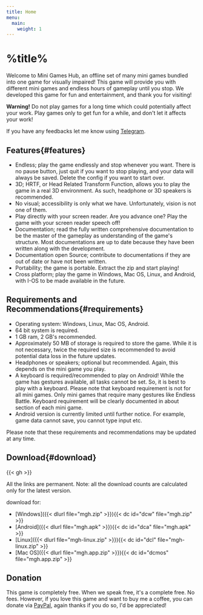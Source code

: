 ```yaml
---
title: Home
menu:
  main:
    weight: 1
---
```

# %title%
Welcome to Mini Games Hub, an offline set of many mini games bundled into one game for visually impaired!
This game will provide you with different mini games and endless hours of gameplay until you stop. We developed this game for fun and entertainment, and thank you for visiting!

**Warning!** Do not play games for a long time which could potentially affect your work. Play games only to get fun for a while, and don't let it affects your work!

If you have any feedbacks let me know using [Telegram](https://t.me/harrymkt).

## Features{#features}
- Endless; play the game endlessly and stop whenever you want. There is no pause button, just quit if you want to stop playing, and your data will always be saved. Delete the config if you want to start over.
- 3D; HRTF, or Head Related Transform Function, allows you to play the game in a real 3D environment. As such, headphone or 3D speakers is recommended.
- No visual; accessibility is only what we have. Unfortunately, vision is not one of them.
- Play directly with your screen reader. Are you advance one? Play the game with your screen reader speech off!
- Documentation; read the fully written comprehensive documentation to be the master of the gameplay as understanding of the game's structure. Most documentations are up to date because they have been written along with the development.
- Documentation open Source; contribute to documentations if they are out of date or have not been written.
- Portability; the game is portable. Extract the zip and start playing!
- Cross platform; play the game in Windows, Mac OS, Linux, and Android, with I-OS to be made available in the future.

## Requirements and Recommendations{#requirements}
- Operating system: Windows, Linux, Mac OS, Android.
- 64 bit system is required.
- 1 GB ram, 2 GB's recommended.
- Approximately 50 MB of storage is required to store the game. While it is not necessary, twice the required size is recommended to avoid potential data loss in the future updates.
- Headphones or speakers; optional but recommended. Again, this depends on the mini game you play.
- A keyboard is required/recommended to play on Android! While the game has gestures available, all tasks cannot be set. So, it is best to play with a keyboard. Please note that keyboard requirement is not for all mini games. Only mini games that require many gestures like Endless Battle. Keyboard requirement will be clearly documented in about section of each mini game.
- Android version is currently limited until further notice. For example, game data cannot save, you cannot type input etc.

Please note that these requirements and recommendations may be updated at any time.

## Download{#download}
<p id="version"></p>
<p id="version_date"></p>
<p id="totaldownload"></p>
{{< gh >}}

All the links are permanent. Note: all the download counts are calculated only for the latest version.

download for:
- [Windows]({{< dlurl file="mgh.zip" >}})<span id="dcw"></span>{{< dc id="dcw" file="mgh.zip" >}}
- [Android]({{< dlurl file="mgh.apk" >}})<span id="dca"></span>{{< dc id="dca" file="mgh.apk" >}}
- [Linux]({{< dlurl file="mgh-linux.zip" >}})<span id="dcl"></span>{{< dc id="dcl" file="mgh-linux.zip" >}}
- [Mac OS]({{< dlurl file="mgh.app.zip" >}})<span id="dcmos"></span>{{< dc id="dcmos" file="mgh.app.zip" >}}

## Donation
This game is completely free. When we speak free, it's a complete free. No fees. However, if you love this game and want to buy me a coffee, you can donate via [PayPal](https://paypal.me/harrymk64), again thanks if you do so, I'd be appreciated!
